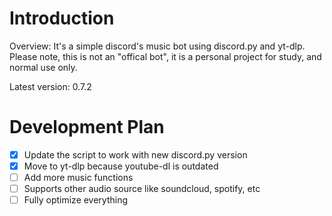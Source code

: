 # Introduction
Overview: It's a simple discord's music bot using discord.py and yt-dlp. Please note, this is not an "offical bot", it is a personal project for study, and normal use only.

Latest version: 0.7.2

# Development Plan
- [x] Update the script to work with new discord.py version
- [x] Move to yt-dlp because youtube-dl is outdated
- [ ] Add more music functions
- [ ] Supports other audio source like soundcloud, spotify, etc
- [ ] Fully optimize everything